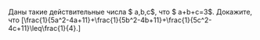 Даны такие действительные числа $ a,b,c$, что $ a+b+c=3$. Докажите, что
\[\frac{1}{5a^2-4a+11}+\frac{1}{5b^2-4b+11}+\frac{1}{5c^2-4c+11}\leq\frac{1}{4}.\]